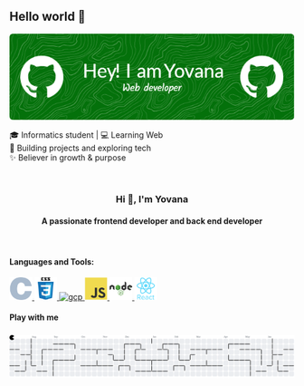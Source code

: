 ## Hello world 👋


![yovana](img/github-header-image.png)

<!--
**GIyouu/GIyouu** is a ✨ _special_ ✨ repository because its `README.md` (this file) appears on your GitHub profile.

Here are some ideas to get you started:

-->
🎓 Informatics student | 💻 Learning Web  
🚀 Building projects and exploring tech  
✨ Believer in growth & purpose

<br><h3 align="center">Hi 👋, I'm Yovana</h1>
<h4 align="center">A passionate frontend developer and back end developer</h3><br>



<h4 align="left">Languages and Tools:</h3>
<p align="left">  <a href="https://www.cprogramming.com/" target="_blank" rel="noreferrer"> <img src="https://raw.githubusercontent.com/devicons/devicon/master/icons/c/c-original.svg" alt="c" width="40" height="40"/> </a> 
<a href="https://www.w3schools.com/css/" target="_blank" rel="noreferrer"> <img src="https://raw.githubusercontent.com/devicons/devicon/master/icons/css3/css3-original-wordmark.svg" alt="css3" width="40" height="40"/> </a>  
<a href="https://cloud.google.com" target="_blank" rel="noreferrer"> <img src="https://www.vectorlogo.zone/logos/google_cloud/google_cloud-icon.svg" alt="gcp" width="40" height="40"/> </a> 
<a href="https://developer.mozilla.org/en-US/docs/Web/JavaScript" target="_blank" rel="noreferrer"> <img src="https://raw.githubusercontent.com/devicons/devicon/master/icons/javascript/javascript-original.svg" alt="javascript" width="40" height="40"/> </a> 
<a href="https://nodejs.org" target="_blank" rel="noreferrer"> <img src="https://raw.githubusercontent.com/devicons/devicon/master/icons/nodejs/nodejs-original-wordmark.svg" alt="nodejs" width="40" height="40"/> </a> 
<a href="https://reactjs.org/" target="_blank" rel="noreferrer"> <img src="https://raw.githubusercontent.com/devicons/devicon/master/icons/react/react-original-wordmark.svg" alt="react" width="40" height="40"/> </a> </p>


<h4 align="left">Play  with me</h4>

###

<picture>
  <source media="(prefers-color-scheme: dark)" srcset="https://raw.githubusercontent.com/GIyouu/GIyouu/output/pacman-contribution-graph-dark.svg">
  <source media="(prefers-color-scheme: light)" srcset="https://raw.githubusercontent.com/GIyouu/GIyouu/output/pacman-contribution-graph.svg">
  <img alt="pacman contribution graph" src="https://raw.githubusercontent.com/GIyouu/GIyouu/output/pacman-contribution-graph.svg">
</picture>

###